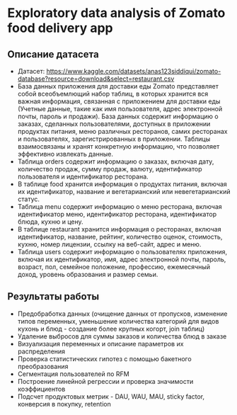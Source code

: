# Exploratory data analysis of Zomato food delivery app

## Описание датасета
- Датасет: https://www.kaggle.com/datasets/anas123siddiqui/zomato-database?resource=download&select=restaurant.csv
- База данных приложения для доставки еды Zomato представляет собой всеобъемлющий набор таблиц, в которых хранится вся важная информация, связанная с приложением для доставки еды (Учетные данные, такие как имя пользователя, адрес электронной почты, пароль и продажи). База данных содержит информацию о заказах, сделанных пользователями, доступных в приложении продуктах питания, меню различных ресторанов, самих ресторанах и пользователях, зарегистрированных в приложении. Таблицы взаимосвязаны и хранят конкретную информацию, что позволяет эффективно извлекать данные. 
- Таблица orders содержит информацию о заказах, включая дату, количество продаж, сумму продаж, валюту, идентификатор пользователя и идентификатор ресторана. 
- В таблице food хранится информация о продуктах питания, включая их идентификатор, название и вегетарианский или невегетарианский статус. 
- Таблица menu содержит информацию о меню ресторана, включая идентификатор меню, идентификатор ресторана, идентификатор блюда, кухню и цену. 
- В таблице restaurant хранится информация о ресторанах, включая идентификатор, название, рейтинг, количество оценок, стоимость, кухню, номер лицензии, ссылку на веб-сайт, адрес и меню. 
- Таблица users содержит информацию о пользователях приложения, включая их идентификатор, имя, адрес электронной почты, пароль, возраст, пол, семейное положение, профессию, ежемесячный доход, уровень образования и размер семьи.
## Результаты работы
- Предобработка данных (очищение данных от пропусков, изменение типов переменных, уменьшение количества категорий для видов кухонь и блюд - создание более крупных когорт, join таблиц)
- Удаление выбросов для суммы заказов и количества блюд в заказе
- Визуализация переменных и описание параметров их распределения
- Проверка статистических гипотез с помощью бакетного преобразования
- Сегментация пользователей по RFM
- Построение линейной регрессии и проверка значимости коэффициентов
- Подсчет продуктовых метрик - DAU, WAU, MAU, sticky factor, конверсия в покупку, retention
  




